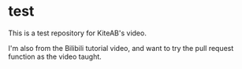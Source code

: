 # test
This is a test repository for KiteAB's video.

I'm also from the Bilibili tutorial video, and want to try the pull request function as the video taught.
